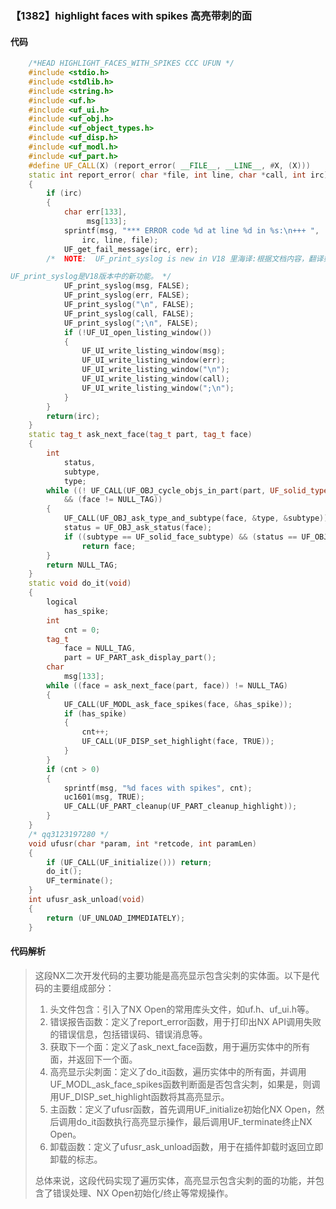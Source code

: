 ### 【1382】highlight faces with spikes 高亮带刺的面

#### 代码

```cpp
    /*HEAD HIGHLIGHT_FACES_WITH_SPIKES CCC UFUN */  
    #include <stdio.h>  
    #include <stdlib.h>  
    #include <string.h>  
    #include <uf.h>  
    #include <uf_ui.h>  
    #include <uf_obj.h>  
    #include <uf_object_types.h>  
    #include <uf_disp.h>  
    #include <uf_modl.h>  
    #include <uf_part.h>  
    #define UF_CALL(X) (report_error( __FILE__, __LINE__, #X, (X)))  
    static int report_error( char *file, int line, char *call, int irc)  
    {  
        if (irc)  
        {  
            char err[133],  
                 msg[133];  
            sprintf(msg, "*** ERROR code %d at line %d in %s:\n+++ ",  
                irc, line, file);  
            UF_get_fail_message(irc, err);  
        /*  NOTE:  UF_print_syslog is new in V18 里海译:根据文档内容，翻译如下：

UF_print_syslog是V18版本中的新功能。 */  
            UF_print_syslog(msg, FALSE);  
            UF_print_syslog(err, FALSE);  
            UF_print_syslog("\n", FALSE);  
            UF_print_syslog(call, FALSE);  
            UF_print_syslog(";\n", FALSE);  
            if (!UF_UI_open_listing_window())  
            {  
                UF_UI_write_listing_window(msg);  
                UF_UI_write_listing_window(err);  
                UF_UI_write_listing_window("\n");  
                UF_UI_write_listing_window(call);  
                UF_UI_write_listing_window(";\n");  
            }  
        }  
        return(irc);  
    }  
    static tag_t ask_next_face(tag_t part, tag_t face)  
    {  
        int  
            status,  
            subtype,  
            type;  
        while ((! UF_CALL(UF_OBJ_cycle_objs_in_part(part, UF_solid_type, &face)))  
            && (face != NULL_TAG))  
        {  
            UF_CALL(UF_OBJ_ask_type_and_subtype(face, &type, &subtype));  
            status = UF_OBJ_ask_status(face);  
            if ((subtype == UF_solid_face_subtype) && (status == UF_OBJ_ALIVE))  
                return face;  
        }  
        return NULL_TAG;  
    }  
    static void do_it(void)  
    {  
        logical  
            has_spike;  
        int  
            cnt = 0;  
        tag_t  
            face = NULL_TAG,  
            part = UF_PART_ask_display_part();  
        char  
            msg[133];  
        while ((face = ask_next_face(part, face)) != NULL_TAG)  
        {  
            UF_CALL(UF_MODL_ask_face_spikes(face, &has_spike));  
            if (has_spike)  
            {  
                cnt++;  
                UF_CALL(UF_DISP_set_highlight(face, TRUE));  
            }  
        }  
        if (cnt > 0)  
        {  
            sprintf(msg, "%d faces with spikes", cnt);  
            uc1601(msg, TRUE);  
            UF_CALL(UF_PART_cleanup(UF_PART_cleanup_highlight));  
        }  
    }  
    /* qq3123197280 */  
    void ufusr(char *param, int *retcode, int paramLen)  
    {  
        if (UF_CALL(UF_initialize())) return;  
        do_it();  
        UF_terminate();  
    }  
    int ufusr_ask_unload(void)  
    {  
        return (UF_UNLOAD_IMMEDIATELY);  
    }

```

#### 代码解析

> 这段NX二次开发代码的主要功能是高亮显示包含尖刺的实体面。以下是代码的主要组成部分：
>
> 1. 头文件包含：引入了NX Open的常用库头文件，如uf.h、uf_ui.h等。
> 2. 错误报告函数：定义了report_error函数，用于打印出NX API调用失败的错误信息，包括错误码、错误消息等。
> 3. 获取下一个面：定义了ask_next_face函数，用于遍历实体中的所有面，并返回下一个面。
> 4. 高亮显示尖刺面：定义了do_it函数，遍历实体中的所有面，并调用UF_MODL_ask_face_spikes函数判断面是否包含尖刺，如果是，则调用UF_DISP_set_highlight函数将其高亮显示。
> 5. 主函数：定义了ufusr函数，首先调用UF_initialize初始化NX Open，然后调用do_it函数执行高亮显示操作，最后调用UF_terminate终止NX Open。
> 6. 卸载函数：定义了ufusr_ask_unload函数，用于在插件卸载时返回立即卸载的标志。
>
> 总体来说，这段代码实现了遍历实体，高亮显示包含尖刺的面的功能，并包含了错误处理、NX Open初始化/终止等常规操作。
>
